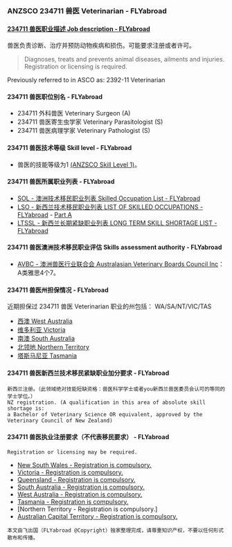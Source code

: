 ### ANZSCO 234711 兽医 Veterinarian - FLYabroad ###

####  [234711 兽医职业描述 Job description - FLYabroad](http://www.flyabroadvisa.com/anzsco/2347.html#234711)

兽医负责诊断、治疗并预防动物疾病和损伤。可能要求注册或者许可。 

> Diagnoses, treats and prevents animal diseases, ailments and injuries. Registration or licensing is required.

Previously referred to in ASCO as:
2392-11 Veterinarian

#### 234711 兽医职位别名 - FLYabroad
 
- 234711 外科兽医 Veterinary Surgeon (A)
- 234711 兽医寄生虫学家 Veterinary Parasitologist (S)
- 234711 兽医病理学家 Veterinary Pathologist (S)


#### 234711 兽医技术等级 Skill level - FLYabroad

- 兽医的技能等级为1 [(ANZSCO Skill Level 1)](http://www.flyabroadvisa.com/anzsco/)。

#### 234711 兽医所属职业列表 - FLYabroad

- [SOL - 澳洲技术移民职业列表 Skilled Occupation List - FLYabroad](http://www.flyabroadvisa.com/sol/)
- [LSO - 新西兰技术移民职业列表 LIST OF SKILLED OCCUPATIONS - FLYabroad](http://nz.flyabroadvisa.com/lso/) - [Part A](parta)
- [LTSSL - 新西兰长期紧缺职业列表 LONG TERM SKILL SHORTAGE LIST - FLYabroad](http://nz.flyabroadvisa.com/work-residence/ltssl.html)

#### 234711 兽医澳洲技术移民职业评估 Skills assessment authority - FLYabroad

- [AVBC - 澳洲兽医行业联合会 Australasian Veterinary Boards Council Inc](http://www.flyabroadvisa.com/ass/avbc.html)：A类雅思4个7。

#### 234711 兽医州担保情况 - FLYabroad

近期担保过 234711 兽医 Veterinarian 职业的州包括：
WA/SA/NT/VIC/TAS
- [西澳 West Australia](http://www.flyabroadvisa.com/zdb/wa.html)
- [维多利亚 Victoria](http://www.flyabroadvisa.com/zdb/vic.html)
- [南澳 South Australia](http://www.flyabroadvisa.com/zdb/sa.html)
- [北领地 Northern Territory](http://www.flyabroadvisa.com/zdb/nt.html)
- [塔斯马尼亚 Tasmania](http://www.flyabroadvisa.com/zdb/tas.html)

####  234711 兽医新西兰技术移民紧缺职业加分要求 - FLYabroad

    新西兰注册。（此领域绝对技能短缺资格：兽医科学学士或者you新西兰兽医委员会认可的等同的学士学位。）
    NZ registration. (A qualification in this area of absolute skill shortage is: 
    a Bachelor of Veterinary Science OR equivalent, approved by the Veterinary Council of New Zealand)

####  234711 兽医执业注册要求（不代表移民要求） - FLYabroad

    Registration or licensing may be required.

- [New South Wales - Registration is compulsory.](http://www.vpb.nsw.gov.au/)
- [Victoria - Registration is compulsory.](http://www.vetboard.vic.gov.au/)
- [Queensland - Registration is compulsory.](http://www.vsb.qld.gov.au/)
- [South Australia - Registration is compulsory.](http://www.vsbsa.org.au/)
- [West Australia - Registration is compulsory.](http://www.vsbwa.org.au/)
- [Tasmania - Registration is compulsory.](http://www.dpiw.tas.gov.au/inter.nsf/ThemeNodes/EGIL-5D78W3?open)
- [Northern Territory - Registration is compulsory.]
- [Australian Capital Territory - Registration is compulsory.](http://www.health.act.gov.au/c/health?a=&did=10033300)

`本文由飞出国（FLYabroad @Copyright）独家整理完成，请尊重知识产权，不要以任何形式散布和传播。`